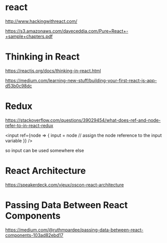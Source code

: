 
# react
http://www.hackingwithreact.com/

https://s3.amazonaws.com/daveceddia.com/Pure+React+-+sample+chapters.pdf

# Thinking in React
https://reactjs.org/docs/thinking-in-react.html

https://medium.com/learning-new-stuff/building-your-first-react-js-app-d53b0c98dc

# Redux
https://stackoverflow.com/questions/39029454/what-does-ref-and-node-refer-to-in-react-redux

<input ref={node => {
          input = node // assign the node reference to the input variable
}} />
        
so input can be used somewhere else     

# React Architecture
https://speakerdeck.com/vjeux/oscon-react-architecture

# Passing Data Between React Components
https://medium.com/@ruthmpardee/passing-data-between-react-components-103ad82ebd17
